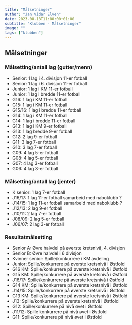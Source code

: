 ```yaml
---
title: "Målsetninger"
author: "Jan Vidar Elven"
date: 2023-08-18T11:00:00+01:00
subtitle: "Klubben - Målsetninger"
image: ""
tags: ["klubben"]
---
```


## Målsetninger

### Målsetting/antall lag (gutter/menn)

- Senior: 1 lag i 4. divisjon 11-er fotball
- Senior: 1 lag i 6. divisjon 11-er fotball
- Junior: 1 lag i KM 11-er fotball
- Junior: 1 lag i bredde 11-er fotball
- G16: 1 lag i KM 11-er fotball
- G15: 1 lag i KM 11-er fotball
- G15/16: 1 lag i bredde 11-er fotball
- G14: 1 lag i KM 11-er fotball
- G14: 1 lag i bredde 11-er fotball
- G13: 1 lag i KM 9-er fotball
- G13: 1 lag bredde 9-er fotball
- G12: 2 lag 9-er fotball
- G11: 3 lag 7-er fotball
- G10: 3 lag 7-er fotball
- G09: 4 lag 5-er fotball
- G08: 4 lag 5-er fotball
- G07: 4 lag 3-er fotball
- G06: 4 lag 3-er fotball

### Målsetting/antall lag (jenter)

- K senior: 1 lag 7-er fotball
- J16/17: 1 lag 11-er fotball samarbeid med naboklubb ?
- J14/15: 1 lag 11-er fotball samarbeid med naboklubb ?
- J12/13: 2 lag 9-er fotball
- J10/11: 2 lag 7-er fotball
- J08/09: 2 lag 5-er fotball
- J06/07: 2 lag 3-er fotball

### Resultatmålsetting

- Senior A: Øvre halvdel på øverste kretsnivå, 4. divisjon
- Senior B: Øvre halvdel i 6 divisjon
- Kvinner senior: Spille/konkurrere i KM avdeling
- Junior: Spille/konkurrere på øverste kretsnivå i Østfold
- G16 KM: Spille/konkurrere på øverste kretsnivå i Østfold
- G15 KM: Spille/konkurrere på øverste kretsnivå i Østfold
- J16/17: Spille/konkurrere på øverste kretsnivå i Østfold
- G14 KM: Spille/konkurrere på øverste kretsnivå i Østfold
- J14/15: Spille/konkurrere på øverste kretsnivå i Østfold
- G13 KM: Spille/konkurrere på øverste kretsnivå i Østfold
- J13: Spille/konkurrere på øverste kretsnivå i Østfold
- G12: Spille/konkurrere på nivå øvet i Østfold
- J11/12: Spille konkurrere på nivå øvet i Østfold
- G11: Spille/konkurrere på nivå øvet i Østfold
